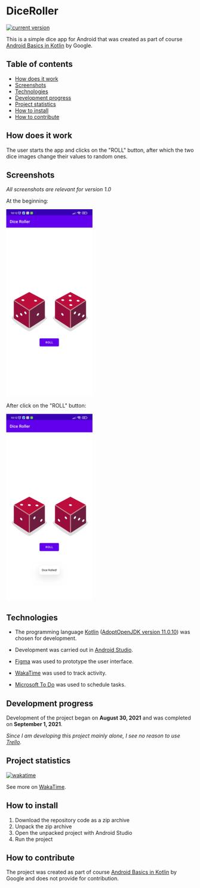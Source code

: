 # DiceRoller

[![current version](https://img.shields.io/badge/current_version-1.0-green)](#DiceRoller)

This is a simple dice app for Android that was created as part of course [Android Basics in Kotlin](https://developer.android.com/courses/android-basics-kotlin/course) by Google.

## Table of contents

- [How does it work](#How-does-it-work)
- [Screenshots](#Screenshots)
- [Technologies](#Technologies)
- [Development progress](#Development-progress)
- [Project statistics](#Project-statistics)
- [How to install](#How-to-install)
- [How to contribute](#How-to-contribute)

## How does it work

The user starts the app and clicks on the "ROLL" button, after which the two dice images change their values to random ones.

## Screenshots

*All screenshots are relevant for version 1.0*

At the beginning:

<img src="screenshots/screenshot_start.png" alt="screenshot_start" style="width:231px;height:500px;">

After click on the "ROLL" button:

<img src="screenshots/screenshot_roll.png" alt="screenshot_roll" style="width:231px;height:500px;">   

## Technologies

- The programming
  language [Kotlin](https://kotlinlang.org/) ([AdoptOpenJDK version 11.0.10](https://adoptopenjdk.net/))
  was chosen for development.

- Development was carried out in [Android Studio](https://developer.android.com/studio/).

- [Figma](https://www.figma.com/) was used to prototype the user interface.

- [WakaTime](https://wakatime.com/) was used to track activity.

- [Microsoft To Do](https://todo.microsoft.com/tasks/) was used to schedule tasks.

## Development progress

Development of the project began on **August 30, 2021** and was completed on **September 1, 2021**.

*Since I am developing this project mainly alone, I see no reason to use [Trello](https://trello.com/).*

## Project statistics

[![wakatime](https://wakatime.com/badge/github/VitasSalvantes/DiceRoller.svg)](https://wakatime.com/badge/github/VitasSalvantes/DiceRoller)

See more
on [WakaTime](https://wakatime.com/@VitasSalvantes/projects/rqajljvzmm).

## How to install

1. Download the repository code as a zip archive
2. Unpack the zip archive
3. Open the unpacked project with Android Studio
4. Run the project

## How to contribute

The project was created as part of course [Android Basics in Kotlin](https://developer.android.com/courses/android-basics-kotlin/course) by Google and does not provide for contribution.
